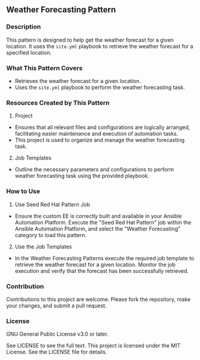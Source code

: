 ## Weather Forecasting Pattern

### Description

This pattern is designed to help get the weather forecast for a given location.
It uses the `site.yml` playbook to retrieve the weather forecast for a specified
location.

### What This Pattern Covers

- Retrieves the weather forecast for a given location.
- Uses the `site.yml` playbook to perform the weather forecasting task.

### Resources Created by This Pattern

1. Project

- Ensures that all relevant files and configurations are logically arranged,
  facilitating easier maintenance and execution of automation tasks.
- This project is used to organize and manage the weather forecasting task.

2. Job Templates

- Outline the necessary parameters and configurations to perform weather
  forecasting task using the provided playbook.

### How to Use

1. Use Seed Red Hat Pattern Job

- Ensure the custom EE is correctly built and available in your Ansible
  Automation Platform. Execute the "Seed Red Hat Pattern" job within the Ansible
  Automation Platform, and select the "Weather Forecasting" category to load
  this pattern.

2. Use the Job Templates

- In the Weather Forecasting Patterns execute the required job template to
  retrieve the weather forecast for a given location. Monitor the job execution
  and verify that the forecast has been successfully retrieved.

### Contribution

Contributions to this project are welcome. Please fork the repository, make your
changes, and submit a pull request.

### License

GNU General Public License v3.0 or later.

See LICENSE to see the full text. This project is licensed under the MIT
License. See the LICENSE file for details.
